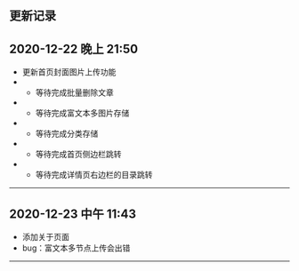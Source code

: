 ## 更新记录


2020-12-22 晚上 21:50
--------------------

* 更新首页封面图片上传功能
* + 等待完成批量删除文章
* + 等待完成富文本多图片存储
* + 等待完成分类存储
* + 等待完成首页侧边栏跳转
* + 等待完成详情页右边栏的目录跳转
--------------------
2020-12-23 中午 11:43
--------------------

* 添加关于页面
* bug：富文本多节点上传会出错
--------------------
